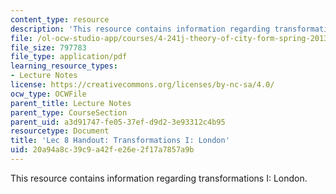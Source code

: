 ```yaml
---
content_type: resource
description: 'This resource contains information regarding transformations I: London.'
file: /ol-ocw-studio-app/courses/4-241j-theory-of-city-form-spring-2013/20a94a8c39c9a42fe26e2f17a7857a9b_MIT4_241JS13_handout8.pdf
file_size: 797783
file_type: application/pdf
learning_resource_types:
- Lecture Notes
license: https://creativecommons.org/licenses/by-nc-sa/4.0/
ocw_type: OCWFile
parent_title: Lecture Notes
parent_type: CourseSection
parent_uid: a3d91747-fe05-37ef-d9d2-3e93312c4b95
resourcetype: Document
title: 'Lec 8 Handout: Transformations I: London'
uid: 20a94a8c-39c9-a42f-e26e-2f17a7857a9b
---
```

This resource contains information regarding transformations I: London.